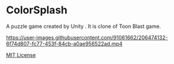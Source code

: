 # ColorSplash
A puzzle game created by Unity . It is clone of Toon Blast game.

https://user-images.githubusercontent.com/91061662/206474132-6f74d807-fc77-453f-84cb-a0ae956522ad.mp4

[MIT License](https://github.com/MehmetCanCaliskan/ColorSplash/blob/main/LICENSE)
